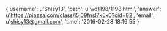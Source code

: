 {'username': u'Shisy13', 'path': u'wd1198/1198.html', 'answer': u'https://piazza.com/class/i5j09fnsl7k5x0?cid=82', 'email': u'shisy13@gmail.com', 'time': '2016-02-28:18:16:55'}